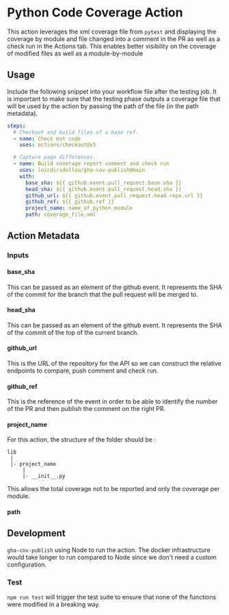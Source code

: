 # Python Code Coverage Action

This action leverages the xml coverage file from `pytest` and displaying the
coverage by module and file changed into a comment in the PR as well as a check
run in the Actions tab. This enables better visibility on the coverage of
modified files as well as a module-by-module

## Usage

Include the following snippet into your workflow file after the testing job.
It is important to make sure that the testing phase outputs a coverage file
that will be used by the action by passing the path of the file (in the path
metadata).

```yaml
steps:
  # Checkout and build files of a base ref.
  - name: Check out code
    uses: actions/checkout@v5

  # Capture page differences.
  - name: Build coverage report comment and check run
    uses: loicdiridollou/gha-cov-publish@main
    with:
      base_sha: ${{ github.event.pull_request.base.sha }}
      head_sha: ${{ github.event.pull_request.head.sha }}
      github_url: ${{ github.event.pull_request.head.repo.url }}
      github_ref: ${{ github.ref }}
      project_name: name_of_python_module
      path: coverage_file.xml
```

## Action Metadata

### Inputs

#### base_sha

This can be passed as an element of the github event. It represents the SHA
of the commit for the branch that the pull request will be merged to.

#### head_sha

This can be passed as an element of the github event. It represents the SHA
of the commit of the top of the current branch.

#### github_url

This is the URL of the repository for the API so we can construct the relative
endpoints to compare, push comment and check run.

#### github_ref

This is the reference of the event in order to be able to identify the number
of the PR and then publish the comment on the right PR.

#### project_name

For this action, the structure of the folder should be :

```
lib
 |
 |- project_name
     |
     |- __init__.py
```

This allows the total coverage not to be reported and only the coverage per
module.

#### path

## Development

`gha-cov-publish` using Node to run the action. The docker infrastructure would
take longer to run compared to Node since we don't need a custom configuration.

### Test

`npm run test` will trigger the test suite to ensure that none of the functions
were modified in a breaking way.
